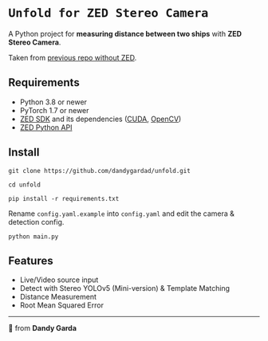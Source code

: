 # ``Unfold for ZED Stereo Camera``
A Python project for **measuring distance between two ships** with **ZED Stereo Camera**.

Taken from [previous repo without ZED](https://github.com/dandygardad/unfold).

## Requirements
- Python 3.8 or newer
- PyTorch 1.7 or newer
- [ZED SDK](https://www.stereolabs.com/developers/) and its dependencies ([CUDA](https://developer.nvidia.com/cuda-downloads), [OpenCV](https://github.com/opencv/opencv/releases))
- [ZED Python API](https://github.com/stereolabs/zed-python-api)

## Install
```
git clone https://github.com/dandygardad/unfold.git

cd unfold

pip install -r requirements.txt
```

Rename `config.yaml.example` into `config.yaml` and edit the camera & detection config.

```
python main.py
```

## Features
- Live/Video source input
- Detect with Stereo YOLOv5 (Mini-version) & Template Matching
- Distance Measurement
- Root Mean Squared Error

---

🌸 from **Dandy Garda**
